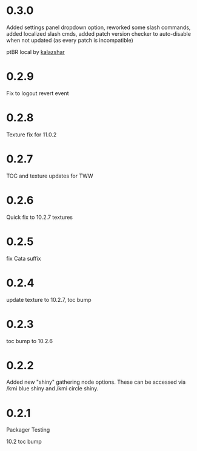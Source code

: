# 0.3.0

Added settings panel dropdown option, reworked some slash commands, added localized slash cmds, added patch version checker to auto-disable when not updated (as every patch is incompatible)

ptBR local by [kalazshar](https://github.com/kalazshar/kalazshar/blob/main/PT-BR%20for%20KeyboardTurner)

# 0.2.9

Fix to logout revert event

# 0.2.8

Texture fix for 11.0.2

# 0.2.7

TOC and texture updates for TWW

# 0.2.6

Quick fix to 10.2.7 textures

# 0.2.5

fix Cata suffix

# 0.2.4

update texture to 10.2.7, toc bump

# 0.2.3

toc bump to 10.2.6

# 0.2.2

Added new "shiny" gathering node options. These can be accessed via /kmi blue shiny and /kmi circle shiny.

# 0.2.1

Packager Testing

10.2 toc bump